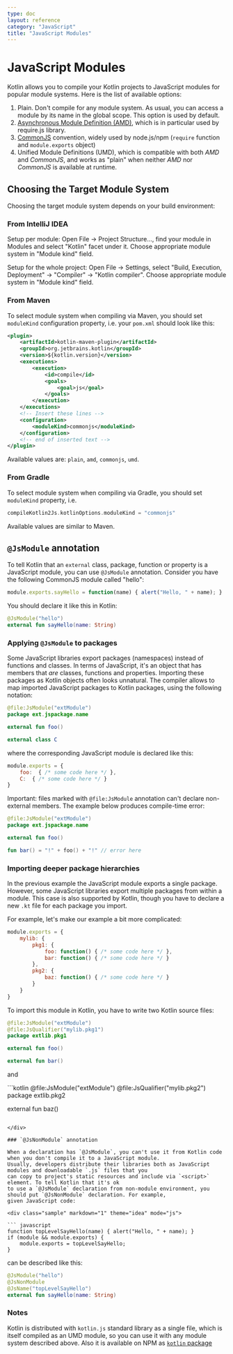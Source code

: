 ```yaml
---
type: doc
layout: reference
category: "JavaScript"
title: "JavaScript Modules"
---
```


# JavaScript Modules

Kotlin allows you to compile your Kotlin projects to JavaScript modules for popular module systems. Here is
the list of available options:

1. Plain. Don't compile for any module system. As usual, you can access a module by its name in the global scope.
   This option is used by default.
2. [Asynchronous Module Definition (AMD)](https://github.com/amdjs/amdjs-api/wiki/AMD), which is in particular
   used by require.js library.
3. [CommonJS](http://wiki.commonjs.org/wiki/Modules/1.1) convention, widely used by node.js/npm
   (`require` function and `module.exports` object)
4. Unified Module Definitions (UMD), which is compatible with both *AMD* and *CommonJS*, and works as "plain"
   when neither *AMD* nor *CommonJS* is available at runtime.


## Choosing the Target Module System

Choosing the target module system depends on your build environment:

### From IntelliJ IDEA

Setup per module:
Open File -> Project Structure..., find your module in Modules and select "Kotlin" facet under it. Choose appropriate
module system in "Module kind" field.

Setup for the whole project:
Open File -> Settings, select "Build, Execution, Deployment" -> "Compiler" -> "Kotlin compiler". Choose appropriate
module system in "Module kind" field.


### From Maven

To select module system when compiling via Maven, you should set `moduleKind` configuration property, i.e. your
`pom.xml` should look like this:

<div class="sample" markdown="1" mode="xml" auto-indent="false" theme="idea" data-highlight-only>

``` xml
<plugin>
    <artifactId>kotlin-maven-plugin</artifactId>
    <groupId>org.jetbrains.kotlin</groupId>
    <version>${kotlin.version}</version>
    <executions>
        <execution>
            <id>compile</id>
            <goals>
                <goal>js</goal>
            </goals>
        </execution>
    </executions>
    <!-- Insert these lines -->
    <configuration>
        <moduleKind>commonjs</moduleKind>
    </configuration>
    <!-- end of inserted text -->
</plugin>
```

</div>

Available values are: `plain`, `amd`, `commonjs`, `umd`.


### From Gradle

To select module system when compiling via Gradle, you should set `moduleKind` property, i.e.

<div class="sample" markdown="1" theme="idea" mode="groovy">

``` groovy
compileKotlin2Js.kotlinOptions.moduleKind = "commonjs"
```

</div>

Available values are similar to Maven.


## `@JsModule` annotation

To tell Kotlin that an `external` class, package, function or property is a JavaScript module, you can use `@JsModule`
annotation. Consider you have the following CommonJS module called "hello":

<div class="sample" markdown="1" theme="idea" mode="java">

``` javascript
module.exports.sayHello = function(name) { alert("Hello, " + name); }
```

</div>

You should declare it like this in Kotlin:

<div class="sample" markdown="1" theme="idea" data-highlight-only>

``` kotlin
@JsModule("hello")
external fun sayHello(name: String)
```

</div>


### Applying `@JsModule` to packages

Some JavaScript libraries export packages (namespaces) instead of functions and classes.
In terms of JavaScript, it's an object that has members that *are* classes, functions and properties.
Importing these packages as Kotlin objects often looks unnatural.
The compiler allows to map imported JavaScript packages to Kotlin packages, using the following notation:

<div class="sample" markdown="1" theme="idea" data-highlight-only>

```kotlin
@file:JsModule("extModule")
package ext.jspackage.name

external fun foo()

external class C
```

</div>

where the corresponding JavaScript module is declared like this:

<div class="sample" markdown="1" theme="idea" mode="js">

``` javascript
module.exports = {
    foo:  { /* some code here */ },
    C:  { /* some code here */ }
}
```

</div>

Important: files marked with `@file:JsModule` annotation can't declare non-external members.
The example below produces compile-time error:

<div class="sample" markdown="1" theme="idea" data-highlight-only>

```kotlin
@file:JsModule("extModule")
package ext.jspackage.name

external fun foo()

fun bar() = "!" + foo() + "!" // error here
```

</div>

### Importing deeper package hierarchies

In the previous example the JavaScript module exports a single package.
However, some JavaScript libraries export multiple packages from within a module.
This case is also supported by Kotlin, though you have to declare a new `.kt` file for each package you import.

For example, let's make our example a bit more complicated:

<div class="sample" markdown="1" theme="idea" mode="js">

``` javascript
module.exports = {
    mylib: {
        pkg1: {
            foo: function() { /* some code here */ },
            bar: function() { /* some code here */ }
        },
        pkg2: {
            baz: function() { /* some code here */ }
        }
    }
}
```

</div>

To import this module in Kotlin, you have to write two Kotlin source files:

<div class="sample" markdown="1" theme="idea" data-highlight-only>

```kotlin
@file:JsModule("extModule")
@file:JsQualifier("mylib.pkg1")
package extlib.pkg1

external fun foo()

external fun bar()
```
</div>

and

<div class="sample" markdown="1" theme="idea" data-highlight-only>
```kotlin
@file:JsModule("extModule")
@file:JsQualifier("mylib.pkg2")
package extlib.pkg2

external fun baz()
```

</div>

### `@JsNonModule` annotation

When a declaration has `@JsModule`, you can't use it from Kotlin code when you don't compile it to a JavaScript module.
Usually, developers distribute their libraries both as JavaScript modules and downloadable `.js` files that you
can copy to project's static resources and include via `<script>` element. To tell Kotlin that it's ok
to use a `@JsModule` declaration from non-module environment, you should put `@JsNonModule` declaration. For example,
given JavaScript code:

<div class="sample" markdown="1" theme="idea" mode="js">

``` javascript
function topLevelSayHello(name) { alert("Hello, " + name); }
if (module && module.exports) {
    module.exports = topLevelSayHello;
}
```

</div>

can be described like this:

<div class="sample" markdown="1" theme="idea" data-highlight-only>

```kotlin
@JsModule("hello")
@JsNonModule
@JsName("topLevelSayHello")
external fun sayHello(name: String)
```

</div>


### Notes

Kotlin is distributed with `kotlin.js` standard library as a single file, which is itself compiled as an UMD module, so
you can use it with any module system described above. Also it is available on NPM as [`kotlin` package](https://www.npmjs.com/package/kotlin)


